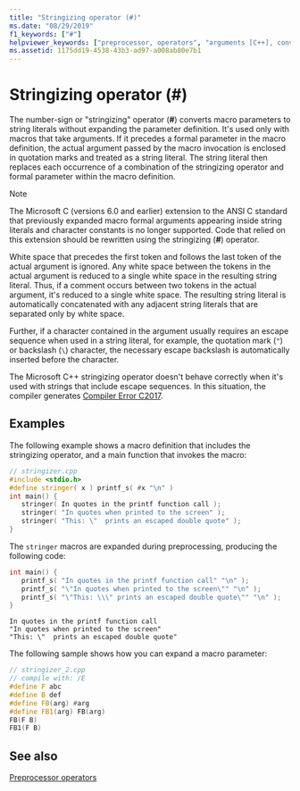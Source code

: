 ```yaml
---
title: "Stringizing operator (#)"
ms.date: "08/29/2019"
f1_keywords: ["#"]
helpviewer_keywords: ["preprocessor, operators", "arguments [C++], converting to strings", "stringizing operator", "preprocessor", "string literals, converting macro parameters to", "macros [C++], converting parameters to strings", "# preprocessor operator"]
ms.assetid: 1175dd19-4538-43b3-ad97-a008ab80e7b1
---
```

# Stringizing operator (#)

The number-sign or "stringizing" operator (**#**) converts macro parameters to string literals without expanding the parameter definition. It's used only with macros that take arguments. If it precedes a formal parameter in the macro definition, the actual argument passed by the macro invocation is enclosed in quotation marks and treated as a string literal. The string literal then replaces each occurrence of a combination of the stringizing operator and formal parameter within the macro definition.

> [!NOTE]
> The Microsoft C (versions 6.0 and earlier) extension to the ANSI C standard that previously expanded macro formal arguments appearing inside string literals and character constants is no longer supported. Code that relied on this extension should be rewritten using the stringizing (**#**) operator.

White space that precedes the first token and follows the last token of the actual argument is ignored. Any white space between the tokens in the actual argument is reduced to a single white space in the resulting string literal. Thus, if a comment occurs between two tokens in the actual argument, it's reduced to a single white space. The resulting string literal is automatically concatenated with any adjacent string literals that are separated only by white space.

Further, if a character contained in the argument usually requires an escape sequence when used in a string literal, for example, the quotation mark (`"`) or backslash (`\`) character, the necessary escape backslash is automatically inserted before the character.

The Microsoft C++ stringizing operator doesn't behave correctly when it's used with strings that include escape sequences. In this situation, the compiler generates [Compiler Error C2017](../error-messages/compiler-errors-1/compiler-error-c2017.md).

## Examples

The following example shows a macro definition that includes the stringizing operator, and a main function that invokes the macro:

```cpp
// stringizer.cpp
#include <stdio.h>
#define stringer( x ) printf_s( #x "\n" )
int main() {
   stringer( In quotes in the printf function call );
   stringer( "In quotes when printed to the screen" );
   stringer( "This: \"  prints an escaped double quote" );
}
```

The `stringer` macros are expanded during preprocessing, producing the following code:

```cpp
int main() {
   printf_s( "In quotes in the printf function call" "\n" );
   printf_s( "\"In quotes when printed to the screen\"" "\n" );
   printf_s( "\"This: \\\" prints an escaped double quote\"" "\n" );
}
```

```Output
In quotes in the printf function call
"In quotes when printed to the screen"
"This: \"  prints an escaped double quote"
```

The following sample shows how you can expand a macro parameter:

```cpp
// stringizer_2.cpp
// compile with: /E
#define F abc
#define B def
#define FB(arg) #arg
#define FB1(arg) FB(arg)
FB(F B)
FB1(F B)
```

## See also

[Preprocessor operators](../preprocessor/preprocessor-operators.md)
